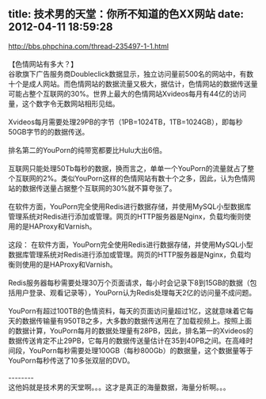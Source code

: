 title: 技术男的天堂：你所不知道的色XX网站
date: 2012-04-11 18:59:28
---

http://bbs.phpchina.com/thread-235497-1-1.html<br/><br/>【色情网站有多大？】<br/>谷歌旗下广告服务商Doubleclick数据显示，独立访问量前500名的网站中，有数十个是成人网站。而色情网站的数据流量又极大，据估计，色情网站的数据传送量可能占整个互联网的30%。世界上最大的色情网站Xvideos每月有44亿的访问量，这个数字令无数网站相形见绌。<br/><br/>Xvideos每月需要处理29PB的字节（1PB=1024TB，1TB=1024GB），即每秒50GB字节的的数据传送。<br/><br/>排名第二的YouPorn的纯带宽都要比Hulu大出6倍。<br/><br/>互联网只能处理50Tb每秒的数据，换而言之，单单一个YouPorn的流量就占了整个互联网的2%。类似YouPorn这样的色情网站有数十个之多，因此，认为色情网站的数据传送量占据整个互联网的30%就不算夸张了。<br/><br/>在软件方面，YouPorn完全使用Redis进行数据存储，并使用MySQL小型数据库管理系统对Redis进行添加或管理。网页的HTTP服务器是Nginx，负载均衡则使用的是HAProxy和Varnish。<br/><br/>这段： 在软件方面，YouPorn完全使用Redis进行数据存储，并使用MySQL小型数据库管理系统对Redis进行添加或管理。网页的HTTP服务器是Nginx，负载均衡则使用的是HAProxy和Varnish。<br/><br/>Redis服务器每秒需要处理30万个页面请求，每小时会记录下8到15GB的数据（包括用户登录、观看记录等），YouPorn认为Redis处理每天2亿的访问量不成问题。<br/><br/>YouPorn有超过100TB的色情资料，每天的页面访问量超过1亿，这就意味着它每天的数据传输量有950TB之多，大多数的数据传送用在了加载视频上。按照上面的数据计算，YouPorn每月的数据处理量有28PB，因此，排名第一的Xvideos的数据传送肯定不止29PB，它每月的数据传送量估计在35到40PB之间。在高峰时间段，YouPorn每秒需要处理100GB（每秒800Gb）的数据量，这个数据量等于YouPorn每秒传送了10多张双层的DVD。<br/><br/>--------<br/>这他妈就是技术男的天堂啊。。。这才是真正的海量数据，海量分析啊。。。